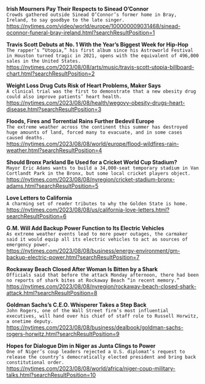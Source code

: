 **Irish Mourners Pay Their Respects to Sinead O’Connor**\
`Crowds gathered outside Sinead O’Connor’s former home in Bray, Ireland, to say goodbye to the late singer.`\
https://nytimes.com/video/world/europe/100000009031468/sinead-oconnor-funeral-bray-ireland.html?searchResultPosition=1

**Travis Scott Debuts at No. 1 With the Year’s Biggest Week for Hip-Hop**\
`The rapper’s “Utopia,” his first album since his Astroworld Festival in Houston turned tragic in 2021, opens with the equivalent of 496,000 sales in the United States.`\
https://nytimes.com/2023/08/08/arts/music/travis-scott-utopia-billboard-chart.html?searchResultPosition=2

**Weight Loss Drug Cuts Risk of Heart Problems, Maker Says**\
`A clinical trial was the first to demonstrate that a new obesity drug could also improve patients’ heart health.`\
https://nytimes.com/2023/08/08/health/wegovy-obesity-drugs-heart-disease.html?searchResultPosition=3

**Floods, Fires and Torrential Rains Further Bedevil Europe**\
`The extreme weather across the continent this summer has destroyed huge amounts of land, forced many to evacuate, and in some cases caused deaths.`\
https://nytimes.com/2023/08/08/world/europe/flood-wildfires-rain-weather.html?searchResultPosition=4

**Should Bronx Parkland Be Used for a Cricket World Cup Stadium?**\
`Mayor Eric Adams wants to build a 34,000-seat temporary stadium in Van Cortlandt Park in the Bronx, but some local cricket players object.`\
https://nytimes.com/2023/08/08/nyregion/cricket-stadium-bronx-adams.html?searchResultPosition=5

**Love Letters to California**\
`A charming set of reader tributes to why the Golden State is home.`\
https://nytimes.com/2023/08/08/us/california-love-letters.html?searchResultPosition=6

**G.M. Will Add Backup Power Function to Its Electric Vehicles**\
`As extreme weather events lead to more power outages, the carmaker said it would equip all its electric vehicles to act as sources of emergency power.`\
https://nytimes.com/2023/08/08/business/energy-environment/gm-backup-electric-power.html?searchResultPosition=7

**Rockaway Beach Closed After Woman Is Bitten by a Shark**\
`Officials said that before the attack Monday afternoon, there had been no reports of shark bites at Rockaway Beach “in recent memory.”`\
https://nytimes.com/2023/08/08/nyregion/rockaway-beach-closed-shark-attack.html?searchResultPosition=8

**Goldman Sachs’s C.E.O. Whisperer Takes a Step Back**\
`John Rogers, one of the Wall Street firm’s most influential executives, will hand over his chief of staff role to Russell Horwitz, a onetime deputy.`\
https://nytimes.com/2023/08/08/business/dealbook/goldman-sachs-rogers-horwitz.html?searchResultPosition=9

**Hopes for Dialogue Dim in Niger as Junta Clings to Power**\
`One of Niger’s coup leaders rejected a U.S. diplomat’s request to release the country’s democratically elected president and bring back constitutional order.`\
https://nytimes.com/2023/08/08/world/africa/niger-coup-military-talks.html?searchResultPosition=10

